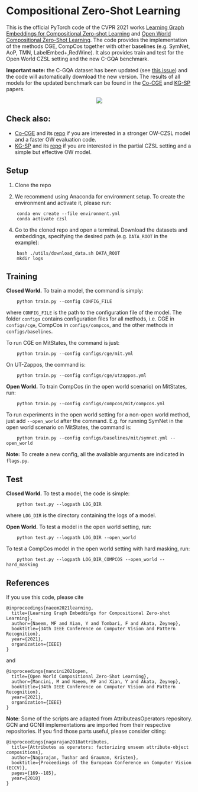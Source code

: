 
# Compositional Zero-Shot Learning
This is the official PyTorch code of the CVPR 2021 works [Learning Graph Embeddings for Compositional Zero-shot Learning](https://arxiv.org/pdf/2102.01987.pdf) and [Open World Compositional Zero-Shot Learning](https://arxiv.org/pdf/2101.12609.pdf).  The code provides the implementation of the methods CGE, CompCos together with other baselines (e.g. SymNet, AoP, TMN, LabelEmbed+,RedWine). It also provides train and test for the Open World CZSL setting and the new C-GQA benchmark.  

**Important note:** the C-GQA dataset has been updated (see [this issue](https://github.com/ExplainableML/czsl/issues/3)) and the code will automatically download the new version. The results of all models for the updated benchmark can be found in the [Co-CGE](https://arxiv.org/abs/2105.01017) and [KG-SP](https://openaccess.thecvf.com/content/CVPR2022/html/Karthik_KG-SP_Knowledge_Guided_Simple_Primitives_for_Open_World_Compositional_Zero-Shot_CVPR_2022_paper.html) papers.

<p align="center">
  <img src="utils/img.png" />
</p>

## Check also:
- [Co-CGE](https://ieeexplore.ieee.org/document/9745371/) and its [repo](https://github.com/ExplainableML/co-cge) if you are interested in a stronger OW-CZSL model and a faster OW evaluation code.
- [KG-SP](https://openaccess.thecvf.com/content/CVPR2022/html/Karthik_KG-SP_Knowledge_Guided_Simple_Primitives_for_Open_World_Compositional_Zero-Shot_CVPR_2022_paper.html) and its [repo](https://github.com/ExplainableML/KG-SP) if you are interested in the partial CZSL setting and a simple but effective OW model.

  
## Setup 

1. Clone the repo 

2. We recommend using Anaconda for environment setup. To create the environment and activate it, please run:
```
    conda env create --file environment.yml
    conda activate czsl
```

4. Go to the cloned repo and open a terminal. Download the datasets and embeddings, specifying the desired path (e.g. `DATA_ROOT` in the example):
```
    bash ./utils/download_data.sh DATA_ROOT
    mkdir logs
```


## Training
**Closed World.** To train a model, the command is simply:
```
    python train.py --config CONFIG_FILE
```
where `CONFIG_FILE` is the path to the configuration file of the model. 
The folder `configs` contains configuration files for all methods, i.e. CGE in `configs/cge`, CompCos in `configs/compcos`, and the other methods in `configs/baselines`.  

To run CGE on MitStates, the command is just:
```
    python train.py --config configs/cge/mit.yml
```
On UT-Zappos, the command is:
```
    python train.py --config configs/cge/utzappos.yml
```

**Open World.** To train CompCos (in the open world scenario) on MitStates, run:
```
    python train.py --config configs/compcos/mit/compcos.yml
```

To run experiments in the open world setting for a non-open world method, just add `--open_world` after the command. E.g. for running SymNet in the open world scenario on MitStates, the command is:
```
    python train.py --config configs/baselines/mit/symnet.yml --open_world
```
**Note:** To create a new config, all the available arguments are indicated in `flags.py`. 

## Test
 

**Closed World.** To test a model, the code is simple:
```
    python test.py --logpath LOG_DIR
```
where `LOG_DIR` is the directory containing the logs of a model.


**Open World.** To test a model in the open world setting, run:
```
    python test.py --logpath LOG_DIR --open_world
```

To test a CompCos model in the open world setting with hard masking, run:
```
    python test.py --logpath LOG_DIR_COMPCOS --open_world --hard_masking
```


## References
If you use this code, please cite
```
@inproceedings{naeem2021learning,
  title={Learning Graph Embeddings for Compositional Zero-shot Learning},
  author={Naeem, MF and Xian, Y and Tombari, F and Akata, Zeynep},
  booktitle={34th IEEE Conference on Computer Vision and Pattern Recognition},
  year={2021},
  organization={IEEE}
}
```
and
```
@inproceedings{mancini2021open,
  title={Open World Compositional Zero-Shot Learning},
  author={Mancini, M and Naeem, MF and Xian, Y and Akata, Zeynep},
  booktitle={34th IEEE Conference on Computer Vision and Pattern Recognition},
  year={2021},
  organization={IEEE}
}

```

**Note**: Some of the scripts are adapted from AttributeasOperators repository. GCN and GCNII implementations are imported from their respective repositories. If you find those parts useful, please consider citing:
```
@inproceedings{nagarajan2018attributes,
  title={Attributes as operators: factorizing unseen attribute-object compositions},
  author={Nagarajan, Tushar and Grauman, Kristen},
  booktitle={Proceedings of the European Conference on Computer Vision (ECCV)},
  pages={169--185},
  year={2018}
}
```
